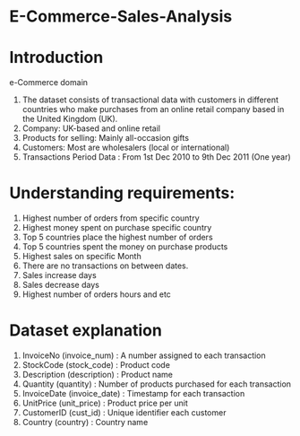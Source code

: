 # E-Commerce-Sales-Analysis

# **Introduction** 
e-Commerce domain
1. The dataset consists of transactional data with customers in different countries who make purchases from an online retail company based in the United Kingdom (UK).
2. Company: UK-based and online retail
3. Products for selling: Mainly all-occasion gifts
4. Customers: Most are wholesalers (local or international)
5. Transactions Period Data : From 1st Dec 2010 to 9th Dec 2011 (One year)


# **Understanding requirements:**

1. Highest number of orders from specific country
2. Highest money spent on purchase specific country
3. Top 5 countries place the highest number of orders
4. Top 5 countries spent the money on purchase products
5. Highest sales on specific Month
6. There are no transactions on between dates.
7. Sales increase days
8. Sales decrease days
9. Highest number of orders hours and etc

# **Dataset explanation**
1. InvoiceNo (invoice_num) : A number assigned to each transaction
2. StockCode (stock_code) : Product code
3. Description (description) : Product name
4. Quantity (quantity) : Number of products purchased for each transaction
5. InvoiceDate (invoice_date) : Timestamp for each transaction
6. UnitPrice (unit_price) : Product price per unit
7. CustomerID (cust_id) : Unique identifier each customer
8. Country (country) : Country name
